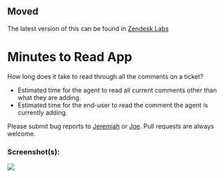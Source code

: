 ## Moved
The latest version of this can be found in [Zendesk Labs](https://github.com/zendesklabs/time-to-read)

# Minutes to Read App

How long does it take to read through all the comments on a ticket?

* Estimated time for the agent to read all current comments other than what they are adding.
* Estimated time for the end-user to read the comment the agent is currently adding.

Please submit bug reports to [Jeremiah](https://github.com/jeremiahcurrier) or [Joe](https://github.com/jstjoe). Pull requests are always welcome.

### Screenshot(s):
![](http://i.imgur.com/Ps5mF95.png)
